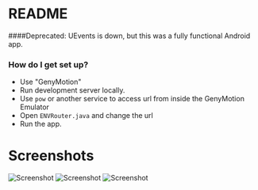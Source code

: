 # README #


####Deprecated: UEvents is down, but this was a fully functional Android app.

### How do I get set up? ###

* Use "GenyMotion"
* Run development server locally.
* Use `pow` or another service to access url from inside the GenyMotion Emulator
* Open `ENVRouter.java` and change the url
* Run the app.

# Screenshots

![Screenshot](https://copy.com/4yD3yERqSKQzgZQv)
![Screenshot](https://copy.com/eTOiSgjQ8yJkmynU)
![Screenshot](https://copy.com/ymZsKIHQipi2HL48)
